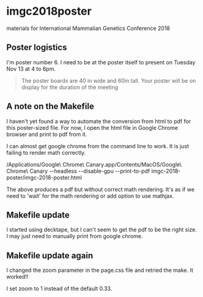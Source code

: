 # imgc2018poster
materials for International Mammalian Genetics Conference 2018

## Poster logistics

I'm poster number 6. I need to be at the poster itself to present on Tuesday Nov 13 at 4 to 6pm. 

> The poster boards are 40 in wide and 60in  tall. Your poster will be on display for the duration of the meeting



## A note on the Makefile

I haven't yet found a way to automate the conversion from html to pdf for this poster-sized file. For now, I open the html file in Google Chrome browser and print to pdf from it.

I can almost get google chrome from the command line to work. It is just failing to render math correctly.

/Applications/Google\ Chrome\ Canary.app/Contents/MacOS/Google\ Chrome\ Canary --headless --disable-gpu --print-to-pdf imgc-2018-poster/imgc-2018-poster.html

The above produces a pdf but without correct math rendering. It's as if we need to 'wait' for the math rendering or add option to use mathjax.

## Makefile update

I started using decktape, but I can't seem to get the pdf to be the right size. I may just need to manually print from google chrome.

## Makefile update again

I changed the zoom parameter in the page.css file and retried the make. It worked!!

I set zoom to 1 instead of the default 0.33.

